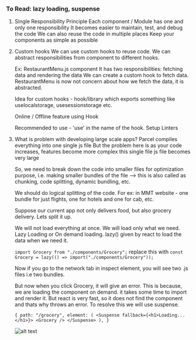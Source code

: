 ### To Read: lazy loading, suspense

1. Single Responsibility Principle
   Each component / Module has one and only one responsibility
   It becomes easier to maintain, test, and debug the code
   We can also reuse the code in multiple places
   Keep your components as simple as possible

2. Custom hooks
   We can use custom hooks to reuse code. We can abstract responsibilities from component to different hooks.

   Ex: RestaurantMenu.js component
   It has two responsibilities: fetching data and rendering the data
   We can create a custom hook to fetch data. RestaurantMenu is now not concern about how we fetch the data, it is abstracted.

   Idea for custom hooks - hook/library which exports something like uselocalstorage, usesessionstorage etc.

   Online / Offline feature using Hook

   Recommended to use - 'use' in the name of the hook. Setup Linters

3. What is problem with developing large scale apps?
   Parcel compiles everything into one single js file
   But the problem here is as your code increases, features become more complex this single file js file becomes very large

   So, we need to break down the code into smaller files for optimization purpose, i.e. making smaller bundles of the file --> this is also called as chunking, code splitting, dynamic bundling, etc.

   We should do logical splitting of the code. For ex: in MMT website - one bundle for just flights, one for hotels and one for cab, etc.

   Suppose our current app not only delivers food, but also grocery delivery. Lets split it up.

   We will not load everything at once. We will load only what we need. Lazy Loading or On demand loading.
   lazy() given by react to load the data when we need it.

   `import Grocery from "./components/Grocery";` replace this with
   `const Grocery = lazy(() => import("./components/Grocery"));`

   Now if you go to the network tab in inspect element, you will see two .js files i.e two bundles.

   But now when you click Grocery, it will give an error. This is because, we are loading the component on demand. it takes some time to import and render it. But react is very fast, so it does not find the component and thats why throws an error.
   To resolve this we will use suspense.

   `{
  path: "/grocery",
  element: (
    <Suspense fallback={<h1>Loading...</h1>}>
      <Grocery />
    </Suspense>
  ),
}`

   ![alt text](<Screenshot 2024-06-16 at 10.52.23 AM.png>)
